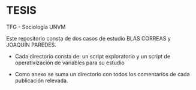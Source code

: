# TESIS
TFG - Sociología UNVM


Este repositorio consta de dos casos de estudio BLAS CORREAS y JOAQUÍN PAREDES. 

* Cada directorio consta de: un script exploratorio y un script de operativización de variables para su estudio

* Como anexo se suma un directorio con todos los comentarios de cada publicación relevada. 